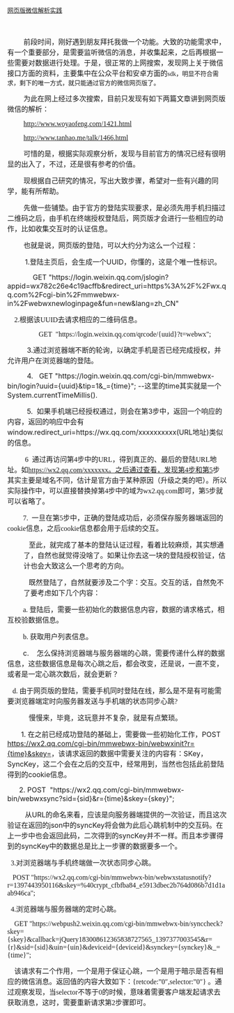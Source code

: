 [网页版微信解析实践](http://www.tuicool.com/articles/r6JFFr)
<div class="iteye-blog-content-contain">
<p class="MsoNormal" style="font-size: 14px;"><span style="font-size: 14.0pt; font-family: 宋体;">&nbsp;</span></p>
<p class="MsoNormal" style="text-indent: 28.0pt;"><span style="font-size: 16px; font-family: 宋体;">前段时间，刚好遇到朋友拜托我做一个功能。大致的功能需求中，有一个重要部分，是需要监听微信的消息，并收集起来，之后再根据一些需要对数据进行处理。于是，很正常的上网搜索，发现网上关于微信接口方面的资料，主要集中在公众平台和安卓方面的</span><span style="font-family: 宋体;">sdk</span><span style="font-family: 宋体;">，明显不符合需求，剩下的唯一方式，就只能通过官方的微信网页版了。</span></span></p>
<p class="MsoNormal" style="text-indent: 28.0pt;"><span style="font-size: 16px; font-family: 宋体;">为此在网上经过多次搜索，目前只发现有如下两篇文章讲到网页版微信的解析：</span></p>
<p class="MsoNormal" style="text-indent: 28.0pt;"><span style="font-size: 16px; font-family: 宋体;"><a href="http://www.woyaofeng.com/1421.html">http://www.woyaofeng.com/1421.html</a></span></p>
<p class="MsoNormal" style="text-indent: 28.0pt;"><span style="font-size: 16px; font-family: 宋体;"><a href="http://www.tanhao.me/talk/1466.html">http://www.tanhao.me/talk/1466.html</a></span></p>
<p class="MsoNormal" style="text-indent: 28.0pt;"><span style="font-size: 16px; font-family: 宋体;">可惜的是，根据实际观察分析，发现与目前官方的情况已经有很明显的出入了，不过，还是很有参考的价值。</span></p>
<p class="MsoNormal" style="text-indent: 28.0pt;"><span style="font-size: 16px; font-family: 宋体;">现根据自己研究的情况，写出大致步骤，希望对一些有兴趣的同学，能有所帮助。</span></p>
<p class="MsoNormal" style="text-indent: 28.0pt;"><span style="font-size: 16px; font-family: 宋体;">先做一些铺垫。由于官方的登陆实现要求，是必须先用手机扫描过二维码之后，由手机在终端授权登陆后，网页版才会进行一些相应的动作，比如收集交互时的认证信息。</span></p>
<p class="MsoNormal" style="text-indent: 28.0pt;"><span style="font-size: 16px; font-family: 宋体;">也就是说，网页版的登陆，可以大约分为这么一个过程： &nbsp;</span></p>
<p class="MsoListParagraph"><span style="font-size: 16px;">&nbsp; &nbsp; &nbsp; &nbsp; &nbsp;1.登陆主页后，会生成一个UUID，你懂的，这是个唯一性标识。</span></p>
<p class="MsoListParagraph"><span style="font-size: 16px;">&nbsp; &nbsp; &nbsp; &nbsp; &nbsp; &nbsp; &nbsp;GET "https://login.weixin.qq.com/jslogin?appid=wx782c26e4c19acffb&amp;redirect_uri=https%3A%2F%2Fwx.qq.com%2Fcgi-bin%2Fmmwebwx-in%2Fwebwxnewloginpage&amp;fun=new&amp;lang=zh_CN"</span></p>
<p class="MsoListParagraph"><span style="font-size: 16px;"><span style="font-family: 宋体;">&nbsp; &nbsp; 2.</span><span style="font-family: 宋体;">根据该</span><span style="font-family: 宋体;">UUID</span><span style="font-family: 宋体;">去请求相应的二维码信息。</span></span></p>
<p class="MsoNormal" style="margin-left: 21.0pt; text-indent: 21.0pt;"><span style="font-size: 16px; font-family: 宋体;">&nbsp; &nbsp; GET&nbsp; "https://login.weixin.qq.com/qrcode/{uuid}?t=webwx";</span></p>
<p class="MsoListParagraph"><span style="font-size: 16px;">&nbsp; &nbsp; &nbsp; &nbsp; &nbsp; 3.通过浏览器端不断的轮询，以确定手机是否已经完成授权，并允许用户在浏览器端的登陆。</span></p>
<p class="MsoListParagraph"><span style="font-size: 16px;">&nbsp; &nbsp; &nbsp; &nbsp; &nbsp; 4. &nbsp; GET "https://login.weixin.qq.com/cgi-bin/mmwebwx-bin/login?uuid={uuid}&amp;tip=1&amp;_={time}"; --这里的time其实就是一个System.currentTimeMillis().</span></p>
<p class="MsoListParagraph"><span style="font-size: 16px;">&nbsp; &nbsp; &nbsp; &nbsp; &nbsp;&nbsp;5. &nbsp;如果手机端已经授权通过，则会在第3步中，返回一个响应的内容，返回的响应中会有window.redirect_uri=https://wx.qq.com/xxxxxxxxxx(URL地址)类似的信息。</span></p>
<p class="MsoListParagraph"><span style="font-size: 16px;">&nbsp; &nbsp; &nbsp; &nbsp; &nbsp;<span style="font-family: 宋体;">6 </span>&nbsp;<span style="font-family: 宋体;">通过再访问第</span><span style="font-family: 宋体;">4</span><span style="font-family: 宋体;">步中的</span><span style="font-family: 宋体;">URL</span><span style="font-family: 宋体;">，得到真正的、最后的登陆</span><span style="font-family: 宋体;">URL</span><span style="font-family: 宋体;">地址。如</span><span style="font-family: 宋体;"><a href="https://wx2.qq.com/xxxxxxx%E3%80%82%E4%B9%8B%E5%90%8E%E9%80%9A%E8%BF%87%E6%9F%A5%E7%9C%8B%EF%BC%8C%E5%8F%91%E7%8E%B0%E7%AC%AC4%E6%AD%A5%E5%92%8C%E7%AC%AC5">https://wx2.qq.com/xxxxxxx<span style="font-family: 宋体;"><span style="font-family: 宋体;">。之后通过查看，发现第</span></span>4<span style="font-family: 宋体;"><span style="font-family: 宋体;">步和第</span></span>5</a></span><span style="font-family: 宋体;">步其实主要是域名不同，估计是官方由于某种原因（升级之类的吧）。所以实际操作中，可以直接替换掉第</span><span style="font-family: 宋体;">4</span><span style="font-family: 宋体;">步中的域为</span><span style="font-family: 宋体;">wx2.qq.com</span><span style="font-family: 宋体;">即可，第</span><span style="font-family: 宋体;">5</span><span style="font-family: 宋体;">步就可以省略了。</span></span></p>
<p class="MsoListParagraph"><span style="font-size: 16px;">&nbsp; &nbsp; &nbsp; &nbsp;&nbsp;<span style="font-family: 宋体;">7. &nbsp;</span><span style="font-family: 宋体;">一旦在第</span><span style="font-family: 宋体;">5</span><span style="font-family: 宋体;">步中，正确的登陆成功后，必须保存服务器端返回的</span><span style="font-family: 宋体;">cookie</span><span style="font-family: 宋体;">信息，之后</span><span style="font-family: 宋体;">cookie</span><span style="font-family: 宋体;">信息都会用于后续的交互。</span></span></p>
<p class="MsoNormal" style="margin-left: 28.0pt;"><span style="font-size: 16px; font-family: 宋体;">&nbsp; &nbsp;至此，就完成了基本的登陆认证过程，看着比较麻烦，其实想通了，自然也就觉得没啥了。如果让你去这一块的登陆授权验证，估计也会大致这么一个思考的方向。</span></p>
<p class="MsoNormal" style="margin-left: 28.0pt;"><span style="font-size: 16px;"><span style="font-family: 宋体;">&nbsp; &nbsp;既然登陆了，自然就要涉及二个字：交互。</span><span style="font-family: 宋体;">交互的话，自然免不了要考虑如下几个内容：</span></span></p>
<p class="MsoListParagraph"><span style="font-size: 16px;">&nbsp; &nbsp; &nbsp; &nbsp;&nbsp;<span style="font-family: 宋体;">a.&nbsp;</span><span style="font-family: 宋体;">登陆后，需要一些初始化的数据信息内容，数据的请求格式，相互校验数据信息。</span></span></p>
<p class="MsoListParagraph"><span style="font-size: 16px;">&nbsp; &nbsp; &nbsp; &nbsp;&nbsp;<span style="font-family: 宋体;">b.&nbsp;</span><span style="font-family: 宋体;">获取用户列表信息。</span></span></p>
<p class="MsoListParagraph"><span style="font-size: 16px;">&nbsp; &nbsp; &nbsp; &nbsp; c. &nbsp; &nbsp;怎么保持浏览器端与服务器端的心跳，需要传递什么样的数据信息，这些数据信息是每次心跳之后，都会改变，还是说，一直不变，或者是一定心跳次数后，就会更新？</span></p>
<p class="MsoListParagraph"><span style="font-size: 16px;"><span style="font-family: 宋体;"><span style="font-family: 宋体;">&nbsp; &nbsp;</span><span style="font-family: 宋体;">d.&nbsp;</span></span><span style="font-family: 宋体;">由于网页版的登陆，需要手机同时登陆在线，那么是不是有可能需要浏览器端定时向服务器发送与手机端的状态同步心跳</span><span style="font-family: 宋体;">?</span></span></p>
<p class="MsoNormal" style="margin-left: 28.0pt;"><span style="font-size: 16px; font-family: 宋体;">&nbsp; &nbsp;慢慢来，毕竟，这玩意并不复杂，就是有点繁琐。</span></p>
<p class="MsoListParagraph"><span style="font-size: 16px;">&nbsp; &nbsp; &nbsp; &nbsp;1.&nbsp;在之前已经成功登陆的基础上，需要做一些初始化工作，POST <a href="https://wx2.qq.com/cgi-bin/mmwebwx-bin/webwxinit?r=%7btime%7d&amp;skey=">https://wx2.qq.com/cgi-bin/mmwebwx-bin/webwxinit?r={time}&amp;skey=</a>，该请求返回的数据中需要关注的内容有：SKey，SyncKey，这二个会在之后的交互中，经常用到，当然也包括此前登陆得到的cookie信息。</span></p>
<p class="MsoListParagraph"><span style="font-size: 16px;">&nbsp; &nbsp; &nbsp;&nbsp;2.&nbsp;POST &nbsp;"https://wx2.qq.com/cgi-bin/mmwebwx-bin/webwxsync?sid={sid}&amp;r={time}&amp;skey={skey}"; </span></p>
<p class="MsoListParagraph"><span style="font-size: 16px;">&nbsp; &nbsp; &nbsp; &nbsp; &nbsp;从URL的命名来看，应该是向服务器端提供的一次验证，而且这次验证在返回的json中的syncKey将会做为此后心跳机制中的交互码。在上一步中也会返回此码，二次得到的syncKey并不一样。而且本步骤得到的syncKey中的数据总是比上一步骤的数据要多一个。</span></p>
<p class="MsoListParagraph"><span style="font-size: 16px;"><span style="font-family: 宋体;"><span style="font-family: 宋体;">&nbsp; 3.</span></span><span style="font-family: 宋体;">对浏览器端与手机终端做一次状态同步心跳。</span></span></p>
<p class="MsoListParagraph"><span style="font-size: 16px;"><span style="font-family: 宋体;">&nbsp; &nbsp;POST "https://wx2.qq.com/cgi-bin/mmwebwx-bin/webwxstatusnotify?r=1397443950116&amp;skey=%40crypt_cfbfba84_e5913dbec2b764d086b7d1d1aab946ca";</span></span></p>
<p class="MsoListParagraph"><span style="font-size: 16px;"><span style="font-family: 宋体;"><span style="font-family: 宋体;">&nbsp; </span><span style="font-family: 宋体;">4.</span></span><span style="font-family: 宋体;">浏览器端与服务器端的定时心跳。</span></span></p>
<p class="MsoListParagraph"><span style="font-size: 16px;"><span style="font-family: 宋体;">&nbsp; &nbsp; GET "https://webpush2.weixin.qq.com/cgi-bin/mmwebwx-bin/synccheck?skey={skey}&amp;callback=jQuery183008612365838727565_1397377003545&amp;r={r}&amp;sid={sid}&amp;uin={uin}&amp;deviceid={deviceid}&amp;synckey={synckey}&amp;_={time}"; &nbsp; &nbsp; &nbsp;&nbsp;</span></span></p>
<p class="MsoListParagraph"><span style="font-size: 16px;"><span style="font-family: 宋体;">&nbsp; &nbsp; 该请求有二个作用，一个是用于保证心跳，一个是用于暗示是否有相应的微信消息。返回值的内容大致如下：</span><span style="font-family: 宋体;">{retcode:</span><span style="font-family: 宋体;">”<span style="font-family: 宋体;">0</span>″<span style="font-family: 宋体;">,selector:</span>”<span style="font-family: 宋体;">0</span>″<span style="font-family: 宋体;">}</span> </span>。通过观察发现，当<span style="font-family: 宋体;">selector</span>不等于<span style="font-family: 宋体;">0</span>的时候，意味着需要客户端发起请求去获取消息，这时，需要重新请求第<span style="font-family: 宋体;">2</span>步骤即可。</span></p>
</div>
